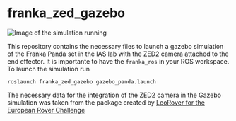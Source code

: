 # franka_zed_gazebo


![Image of the simulation running](/gazebo_zed2_franka.png)

This repository contains the necessary files to launch a gazebo simulation of the Franka Panda set in the IAS lab with the ZED2 camera attached to the end effector. It is importante to have the `franka_ros` in your ROS workspace. To launch the simulation run

```
roslaunch franka_zed_gazebo gazebo_panda.launch
```

The necessary data for the integration of the ZED2 camera in the Gazebo simulation was taken from the package created by [LeoRover for the European Rover Challenge ](https://github.com/LeoRover/leo_erc_common/blob/ec055bd2bb6cd69148a617dcf84b890470b27d0c/leo_erc_description/urdf/zed2.xacro)
